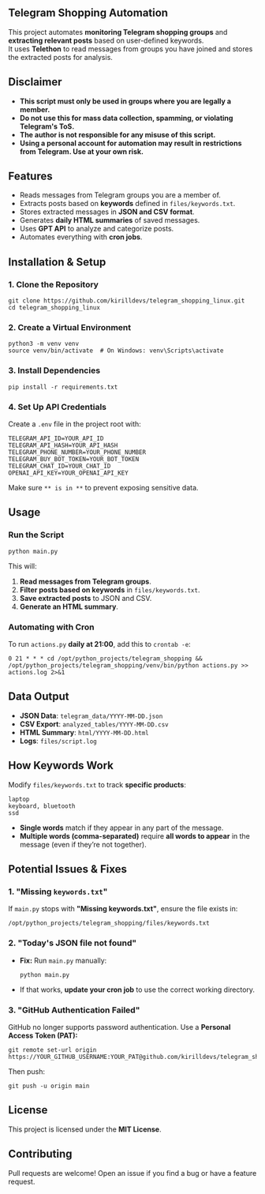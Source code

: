 ## Telegram Shopping Automation

This project automates **monitoring Telegram shopping groups** and **extracting relevant posts** based on user-defined keywords.\
It uses **Telethon** to read messages from groups you have joined and stores the extracted posts for analysis.

## Disclaimer

- **This script must only be used in groups where you are legally a member.**
- **Do not use this for mass data collection, spamming, or violating Telegram's ToS.**
- **The author is not responsible for any misuse of this script.**
- **Using a personal account for automation may result in restrictions from Telegram. Use at your own risk.**

## Features

- Reads messages from Telegram groups you are a member of.
- Extracts posts based on **keywords** defined in `files/keywords.txt`.
- Stores extracted messages in **JSON and CSV format**.
- Generates **daily HTML summaries** of saved messages.
- Uses **GPT API** to analyze and categorize posts.
- Automates everything with **cron jobs**.

## Installation & Setup

### 1. Clone the Repository

```
git clone https://github.com/kirilldevs/telegram_shopping_linux.git
cd telegram_shopping_linux
```

### 2. Create a Virtual Environment

```
python3 -m venv venv
source venv/bin/activate  # On Windows: venv\Scripts\activate
```

### 3. Install Dependencies

```
pip install -r requirements.txt
```

### 4. Set Up API Credentials

Create a `.env` file in the project root with:

```
TELEGRAM_API_ID=YOUR_API_ID
TELEGRAM_API_HASH=YOUR_API_HASH
TELEGRAM_PHONE_NUMBER=YOUR_PHONE_NUMBER
TELEGRAM_BUY_BOT_TOKEN=YOUR_BOT_TOKEN
TELEGRAM_CHAT_ID=YOUR_CHAT_ID
OPENAI_API_KEY=YOUR_OPENAI_API_KEY
```

Make sure `** is in **` to prevent exposing sensitive data.

## Usage

### Run the Script

```
python main.py
```

This will:

1. **Read messages from Telegram groups**.
2. **Filter posts based on keywords** in `files/keywords.txt`.
3. **Save extracted posts** to JSON and CSV.
4. **Generate an HTML summary**.

### Automating with Cron

To run `actions.py` **daily at 21:00**, add this to `crontab -e`:

```
0 21 * * * cd /opt/python_projects/telegram_shopping && /opt/python_projects/telegram_shopping/venv/bin/python actions.py >> actions.log 2>&1
```

## Data Output

- **JSON Data**: `telegram_data/YYYY-MM-DD.json`
- **CSV Export**: `analyzed_tables/YYYY-MM-DD.csv`
- **HTML Summary**: `html/YYYY-MM-DD.html`
- **Logs**: `files/script.log`

## How Keywords Work

Modify `files/keywords.txt` to track **specific products**:

```
laptop
keyboard, bluetooth
ssd
```

- **Single words** match if they appear in any part of the message.
- **Multiple words (comma-separated)** require **all words to appear** in the message (even if they’re not together).

## Potential Issues & Fixes

### 1. "Missing `keywords.txt`"

If `main.py` stops with **"Missing keywords.txt"**, ensure the file exists in:

```
/opt/python_projects/telegram_shopping/files/keywords.txt
```

### 2. "Today's JSON file not found"

- **Fix:** Run `main.py` manually:
  ```
  python main.py
  ```
- If that works, **update your cron job** to use the correct working directory.

### 3. "GitHub Authentication Failed"

GitHub no longer supports password authentication. Use a **Personal Access Token (PAT):**

```
git remote set-url origin https://YOUR_GITHUB_USERNAME:YOUR_PAT@github.com/kirilldevs/telegram_shopping_linux.git
```

Then push:

```
git push -u origin main
```

## License

This project is licensed under the **MIT License**.

## Contributing

Pull requests are welcome! Open an issue if you find a bug or have a feature request.

